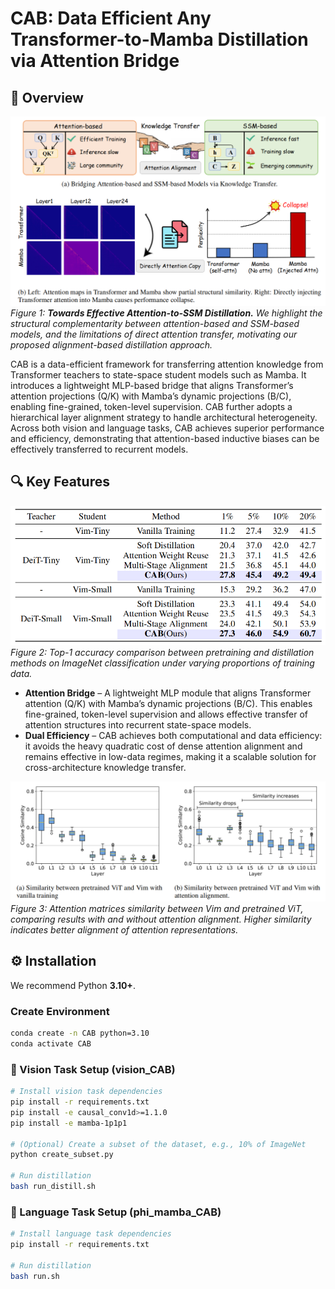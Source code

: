 # CAB: Data Efficient Any Transformer-to-Mamba Distillation via Attention Bridge

## 🚕 Overview
![CAB Overview](figures/intro.png)
*Figure 1: **Towards Effective Attention-to-SSM Distillation.**
We highlight the structural complementarity between attention-based and SSM-based models, and the limitations of direct attention transfer, motivating our proposed alignment-based distillation approach.*

CAB is a data-efficient framework for transferring attention knowledge from Transformer teachers to state-space student models such as Mamba.
It introduces a lightweight MLP-based bridge that aligns Transformer’s attention projections (Q/K) with Mamba’s dynamic projections (B/C), enabling fine-grained, token-level supervision.
CAB further adopts a hierarchical layer alignment strategy to handle architectural heterogeneity.
Across both vision and language tasks, CAB achieves superior performance and efficiency, demonstrating that attention-based inductive biases can be effectively transferred to recurrent models.
## 🔍 Key Features
![Results](figures/results.png)
*Figure 2: Top-1 accuracy comparison between pretraining and distillation methods on ImageNet classification under varying proportions of training data.*
- **Attention Bridge** – A lightweight MLP module that aligns Transformer attention (Q/K) with Mamba’s dynamic projections (B/C). This enables fine-grained, token-level supervision and allows effective transfer of attention structures into recurrent state-space models.
- **Dual Efficiency** – CAB achieves both computational and data efficiency: it avoids the heavy quadratic cost of dense attention alignment and remains effective in low-data regimes, making it a scalable solution for cross-architecture knowledge transfer.

![sim](figures/sim.png)
*Figure 3:   Attention matrices similarity between Vim and pretrained ViT, comparing results with and without attention alignment. 
  Higher similarity indicates better alignment of attention representations.*

## ⚙️ Installation
We recommend Python **3.10+**.

###  Create Environment
```bash
conda create -n CAB python=3.10
conda activate CAB
````

### 🌈 Vision Task Setup (vision_CAB)
```bash
# Install vision task dependencies
pip install -r requirements.txt
pip install -e causal_conv1d>=1.1.0
pip install -e mamba-1p1p1

# (Optional) Create a subset of the dataset, e.g., 10% of ImageNet
python create_subset.py 

# Run distillation
bash run_distill.sh
```
### 💬 Language Task Setup (phi_mamba_CAB)
```bash
# Install language task dependencies
pip install -r requirements.txt

# Run distillation
bash run.sh
```